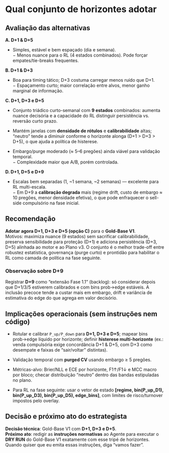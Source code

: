 

# Qual conjunto de horizontes adotar

   

## Avaliação das alternativas

**A. D+1 & D+5**

- Simples, estável e bem espaçado (dia e semana).  
    − Menos nuance para o RL (4 estados combinados). Pode forçar empates/tie-breaks frequentes.
    

**B. D+1 & D+3**

- Boa para timing tático; D+3 costuma carregar menos ruído que D+1.  
    − Espaçamento curto; maior correlação entre alvos, menor ganho marginal de informação.
    

**C. D+1, D+3 e D+5**

- Conjunto triádico curto-semanal com **9 estados** combinados: aumenta nuance decisória e a capacidade do RL distinguir persistência vs. reversão curto prazo.
    
- Mantém janelas com **densidade de rótulos** e **calibrabilidade** altas; “neutro” tende a diminuir conforme o horizonte alonga (D+1 > D+3 > D+5), o que ajuda a política de histerese.
    
- Embargo/purge moderado (≈ 5–6 pregões) ainda viável para validação temporal.  
    − Complexidade maior que A/B, porém controlada.
    

**D. D+1, D+5 e D+9**

- Escalas bem separadas (1, ~1 semana, ~2 semanas) — excelente para RL multi-escala.  
    − Em D+9 a **calibração degrada** mais (regime drift, custo de embargo ≈ 10 pregões, menor densidade efetiva), o que pode enfraquecer o sell-side compulsório na fase inicial.
    

## Recomendação

**Adotar agora D+1, D+3 e D+5 (opção C)** para o **Gold-Base V1**.  
Motivos: maximiza nuance (9 estados) sem sacrificar calibrabilidade, preserva sensibilidade para proteção (D+1) e adiciona persistência (D+3, D+5) alinhada ao motor e ao Plano v3. O conjunto é o melhor trade-off entre robustez estatística, governança (purge curto) e prontidão para habilitar o RL como camada de política na fase seguinte.

### Observação sobre D+9

Registrar **D+9** como “extensão Fase 1.1” (backlog): só considerar depois que D+1/3/5 estiverem calibrados e com bins prob→edge estáveis. A inclusão precoce tende a custar mais em embargo, drift e variância de estimativa do edge do que agrega em valor decisório.

## Implicações operacionais (sem instruções nem código)

- Rotular e calibrar `P_up/P_down` para **D+1, D+3 e D+5**; mapear bins prob→edge líquido por horizonte; definir **histerese multi-horizonte** (ex.: venda compulsória exige concordância D+1 & D+5, com D+3 como desempate e faixas de “sair/voltar” distintas).
    
- Validação temporal com **purged CV** usando embargo ≥ 5 pregões.
    
- Métricas-alvo: Brier/NLL e ECE por horizonte, F1↑/F1↓ e MCC macro por bloco; checar distribuição “neutro” dentro das bandas estipuladas no plano.
    
- Para RL na fase seguinte: usar o vetor de estado **[regime, bin(P_up_D1), bin(P_up_D3), bin(P_up_D5), edge_bins]**, com limites de risco/turnover impostos pelo overlay.
    

## Decisão e próximo ato do estrategista

**Decisão técnica**: Gold-Base V1 com **D+1, D+3 e D+5**.  
**Próximo ato**: redigir as **instruções normativas** ao Agente para executar o **DRY RUN** do Gold-Base V1 exatamente com esse tripé de horizontes.  
Quando quiser que eu emita essas instruções, diga “vamos fazer”.
